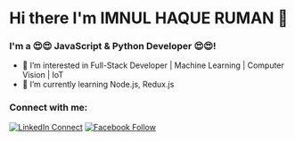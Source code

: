 # Hi there I'm IMNUL HAQUE RUMAN 👋

### I'm a 😍😍 JavaScript & Python Developer  😍😍!

- 👀 I’m interested in Full-Stack Developer | Machine Learning | Computer Vision | IoT
- 🌱 I’m currently learning Node.js, Redux.js 
### Connect with me:

[![LinkedIn Connect](https://img.shields.io/badge/%20-Connect-black?color=14171A&labelColor=212121&logo=linkedin&logoColor=ffffff)](https://www.linkedin.com/in/imnul-haque-ruman-5535b11b0/) 
[![Facebook Follow](https://img.shields.io/badge/%20-Follow-black?color=14171A&labelColor=1976d2&logo=facebook&logoColor=ffffff)](https://www.facebook.com/imnulhaque.ruman/) 

<br />

